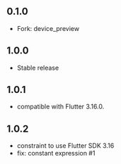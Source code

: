 ## 0.1.0

- Fork: device_preview

## 1.0.0

- Stable release

## 1.0.1

- compatible with Flutter 3.16.0.

## 1.0.2

- constraint to use Flutter SDK 3.16
- fix: constant expression #1
